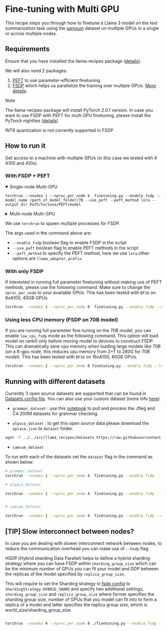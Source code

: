 # Fine-tuning with Multi GPU
This recipe steps you through how to finetune a Llama 3 model on the text summarization task using the [samsum](https://huggingface.co/datasets/samsum) dataset on multiple GPUs in a single or across multiple nodes.


## Requirements
Ensure that you have installed the llama-recipes package ([details](https://github.com/meta-llama/llama-recipes)).

We will also need 2 packages:
1. [PEFT](https://github.com/huggingface/peft) to use parameter-efficient finetuning.
2. [FSDP](https://pytorch.org/tutorials/intermediate/FSDP_adavnced_tutorial.html) which helps us parallelize the training over multiple GPUs. [More details](./LLM_finetuning_overview.md#2-full-partial-parameter-finetuning).

> [!NOTE]  
> The llama-recipes package will install PyTorch 2.0.1 version. In case you want to use FSDP with PEFT for multi GPU finetuning, please install the PyTorch nightlies ([details](https://github.com/meta-llama/llama-recipes?tab=readme-ov-file#pytorch-nightlies))
>
> INT8 quantization is not currently supported in FSDP


## How to run it
Get access to a machine with multiple GPUs (in this case we tested with 4 A100 and A10s).

### With FSDP + PEFT

<details open>
<summary>Single-node Multi-GPU</summary>

    torchrun --nnodes 1 --nproc_per_node 4  finetuning.py --enable_fsdp --model_name /path_of_model_folder/7B --use_peft --peft_method lora --output_dir Path/to/save/PEFT/model

</details>

<details>
<summary>Multi-node Multi-GPU</summary>
Here we use a slurm script to schedule a job with slurm over multiple nodes.
    
    # Change the num nodes and GPU per nodes in the script before running.
    sbatch ./multi_node.slurm

</details>


We use `torchrun` to spawn multiple processes for FSDP.

The args used in the command above are:
* `--enable_fsdp` boolean flag to enable FSDP  in the script
* `--use_peft` boolean flag to enable PEFT methods in the script
* `--peft_method` to specify the PEFT method, here we use `lora` other options are `llama_adapter`, `prefix`.


### With only FSDP
If interested in running full parameter finetuning without making use of PEFT methods, please use the following command. Make sure to change the `nproc_per_node` to your available GPUs. This has been tested with `BF16` on 8xA100, 40GB GPUs.

```bash
torchrun --nnodes 1 --nproc_per_node 8  finetuning.py --enable_fsdp --model_name /path_of_model_folder/7B --dist_checkpoint_root_folder model_checkpoints --dist_checkpoint_folder fine-tuned --pure_bf16 --use_fast_kernels
```

### Using less CPU memory (FSDP on 70B model)

If you are running full parameter fine-tuning on the 70B model, you can enable `low_cpu_fsdp` mode as the following command. This option will load model on rank0 only before moving model to devices to construct FSDP. This can dramatically save cpu memory when loading large models like 70B (on a 8-gpu node, this reduces cpu memory from 2+T to 280G for 70B model). This has been tested with `BF16` on 16xA100, 80GB GPUs.

```bash
torchrun --nnodes 1 --nproc_per_node 8 finetuning.py --enable_fsdp --low_cpu_fsdp --pure_bf16 --model_name /path_of_model_folder/70B --batch_size_training 1 --dist_checkpoint_root_folder model_checkpoints --dist_checkpoint_folder fine-tuned
```



## Running with different datasets
Currently 3 open source datasets are supported that can be found in [Datasets config file](./src/llama-recipes/configs/datasets.py). You can also use your custom dataset (more info [here](./datasets/README.md)).

* `grammar_dataset` : use this [notebook](./src/llama-recipes/datasets/grammar_dataset/grammar_dataset_process.ipynb) to pull and process the Jfleg and C4 200M datasets for grammar checking.

* `alpaca_dataset` : to get this open source data please download the `aplaca.json` to `dataset` folder.

```bash
wget -P ../../src/llama_recipes/datasets https://raw.githubusercontent.com/tatsu-lab/stanford_alpaca/main/alpaca_data.json
```

* `samsum_dataset`

To run with each of the datasets set the `dataset` flag in the command as shown below:

```bash
# grammer_dataset
torchrun --nnodes 1 --nproc_per_node 4  finetuning.py --enable_fsdp  --model_name /path_of_model_folder/7B --use_peft --peft_method lora --dataset grammar_dataset --save_model --dist_checkpoint_root_folder model_checkpoints --dist_checkpoint_folder fine-tuned  --pure_bf16 --output_dir Path/to/save/PEFT/model

# alpaca_dataset

torchrun --nnodes 1 --nproc_per_node 4  finetuning.py --enable_fsdp  --model_name /path_of_model_folder/7B --use_peft --peft_method lora --dataset alpaca_dataset --save_model --dist_checkpoint_root_folder model_checkpoints --dist_checkpoint_folder fine-tuned --pure_bf16 --output_dir Path/to/save/PEFT/model


# samsum_dataset

torchrun --nnodes 1 --nproc_per_node 4  finetuning.py --enable_fsdp --model_name /path_of_model_folder/7B --use_peft --peft_method lora --dataset samsum_dataset --save_model --dist_checkpoint_root_folder model_checkpoints --dist_checkpoint_folder fine-tuned --pure_bf16 --output_dir Path/to/save/PEFT/model

```



## [TIP] Slow interconnect between nodes?
In case you are dealing with slower interconnect network between nodes, to reduce the communication overhead you can make use of `--hsdp` flag. 

HSDP (Hybrid sharding Data Parallel) helps to define a hybrid sharding strategy where you can have FSDP within `sharding_group_size` which can be the minimum number of GPUs you can fit your model and DDP between the replicas of the model specified by `replica_group_size`.

This will require to set the Sharding strategy in [fsdp config](./src/llama-recipes/configs/fsdp.py) to `ShardingStrategy.HYBRID_SHARD` and specify two additional settings, `sharding_group_size` and `replica_group_size` where former specifies the sharding group size, number of GPUs that you model can fit into to form a replica of a model and latter specifies the replica group size, which is world_size/sharding_group_size.

```bash

torchrun --nnodes 4 --nproc_per_node 8 ./finetuning.py --enable_fsdp --low_cpu_fsdp --fsdp_config.pure_bf16 --model_name /path_of_model_folder/70B --batch_size_training 1 --dist_checkpoint_root_folder model_checkpoints --dist_checkpoint_folder fine-tuned --hsdp --sharding_group_size n --replica_group_size world_size/n

```



